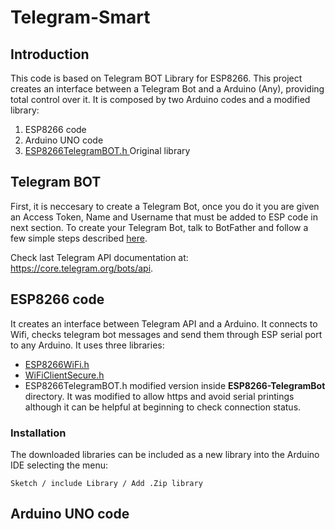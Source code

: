 # Telegram-Smart
## Introduction
This code is based on Telegram BOT Library for ESP8266. This project creates an interface between a Telegram Bot and a Arduino (Any), providing total control over it. It is composed by two Arduino codes and a modified library:

1. ESP8266 code
2. Arduino UNO code
3. [ESP8266TelegramBOT.h ](https://github.com/Gianbacchio/ESP8266-TelegramBot) Original library

## Telegram BOT
First, it is neccesary to create a Telegram Bot, once you do it you are given an Access Token, Name and Username that must be added to ESP code in next section. To create your Telegram Bot, talk to BotFather and follow a few simple steps described [here](https://core.telegram.org/bots#botfather).

Check last Telegram API documentation at: https://core.telegram.org/bots/api.

## ESP8266 code
It creates an interface between Telegram API and a Arduino. It connects to Wifi, checks telegram bot messages and send them through ESP serial port to any Arduino. It uses three libraries:
- [ESP8266WiFi.h](https://github.com/esp8266/Arduino/tree/master/libraries/ESP8266WiFi)
- [WiFiClientSecure.h](https://github.com/esp8266/Arduino/tree/master/libraries/ESP8266WiFi)
- ESP8266TelegramBOT.h modified version inside **ESP8266-TelegramBot** directory. It was modified to allow https and avoid serial printings although it can be helpful at beginning to check connection status.

### Installation
The downloaded libraries can be included as a new library into the Arduino IDE selecting the menu:
```
Sketch / include Library / Add .Zip library
```

## Arduino UNO code

